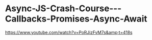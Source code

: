 # Async-JS-Crash-Course---Callbacks-Promises-Async-Await
https://www.youtube.com/watch?v=PoRJizFvM7s&amp;t=418s
